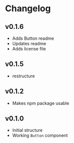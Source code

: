 # Changelog

## v0.1.6

* Adds Button readme
* Updates readme
* Adds license file

## v0.1.5

* restructure


## v0.1.2

* Makes npm package usable


## v0.1.0

* Initial structure
* Working `Button` component

